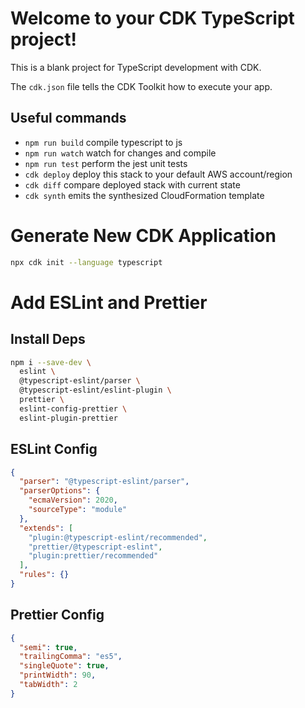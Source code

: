 # Welcome to your CDK TypeScript project!

This is a blank project for TypeScript development with CDK.

The `cdk.json` file tells the CDK Toolkit how to execute your app.

## Useful commands

 * `npm run build`   compile typescript to js
 * `npm run watch`   watch for changes and compile
 * `npm run test`    perform the jest unit tests
 * `cdk deploy`      deploy this stack to your default AWS account/region
 * `cdk diff`        compare deployed stack with current state
 * `cdk synth`       emits the synthesized CloudFormation template

# Generate New CDK Application

```bash
npx cdk init --language typescript
```

# Add ESLint and Prettier

## Install Deps

```bash
npm i --save-dev \
  eslint \           
  @typescript-eslint/parser \
  @typescript-eslint/eslint-plugin \
  prettier \
  eslint-config-prettier \
  eslint-plugin-prettier
```

## ESLint Config

```json
{
  "parser": "@typescript-eslint/parser",
  "parserOptions": {
    "ecmaVersion": 2020,
    "sourceType": "module"
  },
  "extends": [
    "plugin:@typescript-eslint/recommended",
    "prettier/@typescript-eslint",
    "plugin:prettier/recommended"
  ],
  "rules": {}
}
```

## Prettier Config

```json
{
  "semi": true,
  "trailingComma": "es5",
  "singleQuote": true,
  "printWidth": 90,
  "tabWidth": 2
}
```